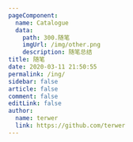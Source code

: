 ```yaml
---
pageComponent:
  name: Catalogue
  data:
    path: 300.随笔
    imgUrl: /img/other.png
    description: 随笔总结
title: 随笔
date: 2020-03-11 21:50:55
permalink: /ing/
sidebar: false
article: false
comment: false
editLink: false
author:
  name: terwer
  link: https://github.com/terwer
---
```


